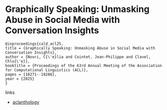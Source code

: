 # Graphically Speaking: Unmasking Abuse in Social Media with Conversation Insights

```
@inproceedings{cald_acl25,
title = {Graphically Speaking: Unmasking Abuse in Social Media with Conversation Insights},
author = {Nouri, C{\'e}lia and Cointet, Jean-Philippe and Clavel, Chlo{\'e}},
booktitle = {Proceedings of the 63rd Annual Meeting of the Association for Computational Linguistics (ACL)},
pages = {18271--18286},
year = {2025}
}
```

links
- [aclanthology](https://aclanthology.org/2025.acl-long.894/)
